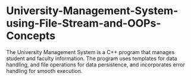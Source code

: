 # University-Management-System-using-File-Stream-and-OOPs-Concepts
The University Management System is a C++ program that manages student and faculty information. The program uses templates for data handling, and file operations for data persistence, and incorporates error handling for smooth execution.
